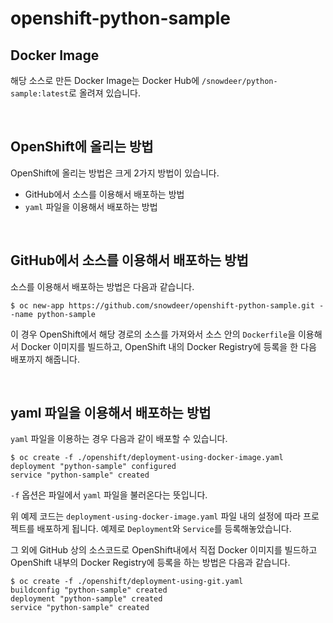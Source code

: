 # openshift-python-sample

## Docker Image

해당 소스로 만든 Docker Image는 Docker Hub에 `/snowdeer/python-sample:latest`로 올려져 있습니다.

<br>

## OpenShift에 올리는 방법

OpenShift에 올리는 방법은 크게 2가지 방법이 있습니다.

* GitHub에서 소스를 이용해서 배포하는 방법
* `yaml` 파일을 이용해서 배포하는 방법

<br>

## GitHub에서 소스를 이용해서 배포하는 방법

소스를 이용해서 배포하는 방법은 다음과 같습니다.

~~~
$ oc new-app https://github.com/snowdeer/openshift-python-sample.git --name python-sample
~~~

이 경우 OpenShift에서 해당 경로의 소스를 가져와서 소스 안의 `Dockerfile`을 이용해서 Docker 이미지를 빌드하고, OpenShift 내의 Docker Registry에 등록을 한 다음 배포까지 해줍니다.

<br>

## yaml 파일을 이용해서 배포하는 방법

`yaml` 파일을 이용하는 경우 다음과 같이 배포할 수 있습니다.

~~~
$ oc create -f ./openshift/deployment-using-docker-image.yaml
deployment "python-sample" configured
service "python-sample" created
~~~

`-f` 옵션은 파일에서 `yaml` 파일을 불러온다는 뜻입니다. 

위 예제 코드는 `deployment-using-docker-image.yaml` 파일 내의 설정에 따라 프로젝트를 배포하게 됩니다. 예제로 `Deployment`와 `Service`를 등록해놓았습니다.

그 외에 GitHub 상의 소스코드로 OpenShift내에서 직접 Docker 이미지를 빌드하고 OpenShift 내부의 Docker Registry에 등록을 하는 방법은 다음과 같습니다.

~~~
$ oc create -f ./openshift/deployment-using-git.yaml
buildconfig "python-sample" created
deployment "python-sample" created
service "python-sample" created
~~~
